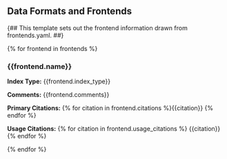 ## Data Formats and Frontends

{##
This template sets out the frontend information drawn from frontends.yaml.
##}

{% for frontend in frontends %}

### {{frontend.name}}

**Index Type:** {{frontend.index_type}}

**Comments:** {{frontend.comments}}

**Primary Citations:** {% for citation in frontend.citations %}{{citation}} {% endfor %}

**Usage Citations:** {% for citation in frontend.usage_citations %} {{citation}} {% endfor %}

{% endfor %}
